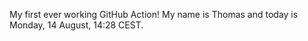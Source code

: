 My first ever working GitHub Action!
My name is Thomas and today is Monday, 14 August, 14:28 CEST. 
